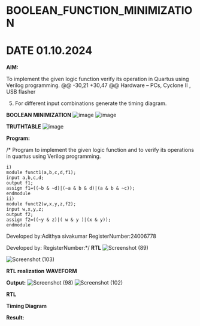 # BOOLEAN_FUNCTION_MINIMIZATION
# DATE 01.10.2024
**AIM:**

To implement the given logic function verify its operation in Quartus using Verilog programming.
@@ -30,21 +30,47 @@ Hardware – PCs, Cyclone II , USB flasher

5.	For different input combinations generate the timing diagram.

**BOOLEAN MINIMIZATION**
![image](https://github.com/user-attachments/assets/452d1a2b-d15c-427c-a131-38ced47f91d2)
![image](https://github.com/user-attachments/assets/edb2163c-4813-4c3e-9832-eaedcc2e7982)


**TRUTHTABLE**
![image](https://github.com/user-attachments/assets/ff9fba34-8fb2-4aa1-9e36-451ecf89e592)

**Program:**

/* Program to implement the given logic function and to verify its operations in quartus using Verilog programming. 
```
i)
module funct1(a,b,c,d,f1);
input a,b,c,d;
output f1;
assign f1=((~b & ~d)|(~a & b & d)|(a & b & ~c));
endmodule
ii)
module funct2(w,x,y,z,f2);
input w,x,y,z;
output f2;
assign f2=((~y & z)|( w & y )|(x & y));
endmodule
```

Developed by:Adithya sivakumar
RegisterNumber:24006778

Developed by: RegisterNumber:*/
**RTL**
![Screenshot (89)](https://github.com/user-attachments/assets/388df616-b62c-49e9-9c5d-813d962a55d0)

![Screenshot (103)](https://github.com/user-attachments/assets/efb025f0-a851-4409-aa06-09635d8a6dd7)

**RTL realization**
**WAVEFORM**

**Output:**
![Screenshot (98)](https://github.com/user-attachments/assets/1984c5ab-4cbb-4d19-864f-596ec69a2fb5)
![Screenshot (102)](https://github.com/user-attachments/assets/f43631ed-a7fd-4ece-95a1-ee3f7519c993)

**RTL**

**Timing Diagram**

**Result:**

